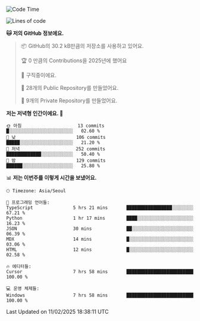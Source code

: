   <!--START_SECTION:waka-->
![Code Time](http://img.shields.io/badge/Code%20Time-1%2C004%20hrs%2051%20mins-blue)

![Lines of code](https://img.shields.io/badge/%EC%A0%80%EB%8A%94%20%EC%97%AC%ED%83%9C%EA%B9%8C%EC%A7%80%20-794.9%20thousand%20%EC%A4%84%EC%9D%98%20%EC%BD%94%EB%93%9C%EB%A5%BC%20%EC%9E%91%EC%84%B1%ED%96%88%EC%96%B4%EC%9A%94.-blue)

**🐱 저의 GitHub 정보에요.** 

> 📦 GitHub의 30.2 kB만큼의 저장소를 사용하고 있어요. 
 > 
> 🏆 0 만큼의 Contributions을 2025년에 했어요
 > 
> 💼 구직중이에요.
 > 
> 📜 28개의 Public Repository를 만들었어요. 
 > 
> 🔑 9개의 Private Repository를 만들었어요. 
 > 
**저는 저녁형 인간이에요. 🦉** 

```text
🌞 아침                     13 commits          █░░░░░░░░░░░░░░░░░░░░░░░░   02.60 % 
🌆 낮　                     106 commits         █████░░░░░░░░░░░░░░░░░░░░   21.20 % 
🌃 저녁                     252 commits         █████████████░░░░░░░░░░░░   50.40 % 
🌙 밤　                     129 commits         ██████░░░░░░░░░░░░░░░░░░░   25.80 % 
```


📊 **저는 이번주를 이렇게 시간을 보냈어요.** 

```text
🕑︎ Timezone: Asia/Seoul

💬 프로그래밍 언어들: 
TypeScript               5 hrs 21 mins       █████████████████░░░░░░░░   67.21 % 
Python                   1 hr 17 mins        ████░░░░░░░░░░░░░░░░░░░░░   16.23 % 
JSON                     30 mins             ██░░░░░░░░░░░░░░░░░░░░░░░   06.39 % 
MDX                      14 mins             █░░░░░░░░░░░░░░░░░░░░░░░░   03.06 % 
HTML                     12 mins             █░░░░░░░░░░░░░░░░░░░░░░░░   02.58 % 

🔥 에디터들: 
Cursor                   7 hrs 58 mins       █████████████████████████   100.00 % 

💻 운영 체제들: 
Windows                  7 hrs 58 mins       █████████████████████████   100.00 % 
```


 Last Updated on 11/02/2025 18:38:11 UTC
<!--END_SECTION:waka-->
